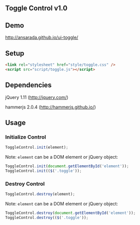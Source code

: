 Toggle Control v1.0
-------------------

## Demo

http://ansarada.github.io/ui-toggle/

## Setup

```html
<link rel="stylesheet" href="style/toggle.css" />
<script src="script/toggle.js"></script>
```

## Dependencies

jQuery 1.11 (http://jquery.com/)

hammerjs 2.0.4 (http://hammerjs.github.io/)

## Usage

###  Initialize Control

```javascript
ToggleControl.init(element);
```

Note: `element` can be a DOM element or jQuery object:

```javascript
ToggleControl.init(document.getElementById('element'));
ToggleControl.init(($('.toggle'));
```

###  Destroy Control

```javascript
ToggleControl.destroy(element);
```

Note: `element` can be a DOM element or jQuery object:

```javascript
ToggleControl.destroy(document.getElementById('element'));
ToggleControl.destroy(($('.toggle'));
```
